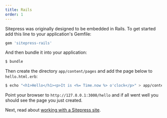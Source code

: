 ```yaml
---
title: Rails
order: 1
---
```


Sitepress was originally designed to be embedded in Rails. To get started add this line to your application's Gemfile:

```ruby
gem 'sitepress-rails'
```

And then bundle it into your application:

```bash
$ bundle
```

Then create the directory `app/content/pages` and add the page below to `hello.html.erb`:

```bash
$ echo "<h1>Hello</h1><p>It is <%= Time.now %> o'clock</p>" > app/content/pages/hello.html.erb
```

Point your browser to `http://127.0.0.1:3000/hello` and if all went well you should see the page you just created.

Next, read about [working with a Sitepress site](/basics/site.html).
